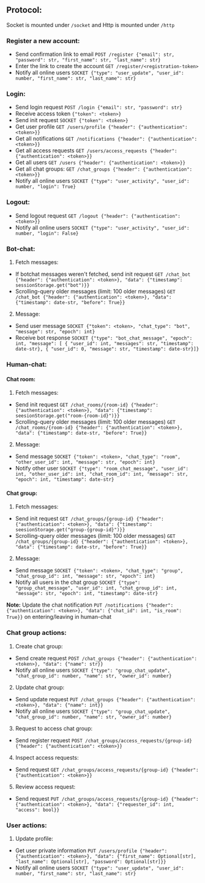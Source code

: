 ## Protocol:

Socket is mounted under `/socket` and Http is mounted under `/http`

### Register a new account:

- Send confirmation link to email `POST /register {"email": str, "password": str, "first_name": str, "last_name": str}`
- Enter the link to create the account `GET /register/<registration-token>`
- Notify all online users `SOCKET {"type": "user_update", "user_id": number, "first_name": str, "last_name": str}`

### Login:

- Send login request `POST /login {"email": str, "password": str}`
- Receive access token `{"token": <token>}`
- Send init request `SOCKET {"token": <token>}`
- Get user profile `GET /users/profile {"header": {"authentication": <token>}}`
- Get all notifications `GET /notifications {"header": {"authentication": <token>}}`
- Get all access requests `GET /users/access_requests {"header": {"authentication": <token>}}`
- Get all users `GET /users {"header": {"authentication": <token>}}`
- Get all chat groups: `GET /chat_groups {"header": {"authentication": <token>}}`
- Notify all online users `SOCKET {"type": "user_activity", "user_id": number, "login": True}`

### Logout:

- Send logout request `GET /logout {"header": {"authentication": <token>}}`
- Notify all online users `SOCKET {"type": "user_activity", "user_id": number, "login": False}`

### Bot-chat:

1. Fetch messages:

- If botchat messages weren't fetched, send init request `GET /chat_bot {"header": {"authentication": <token>}, "data": {"timestamp": sessionStorage.get("bot")}}`
- Scrolling-query older messages (limit: 100 older messages) `GET /chat_bot {"header": {"authentication": <token>}, "data": {"timestamp": date-str, "before": True}}`

2. Message:

- Send user message `SOCKET {"token": <token>, "chat_type": "bot", "message": str, "epoch": int}`
- Receive bot response `SOCKET {"type": "bot_chat_message", "epoch": int, "message": [ { "user_id": int, "messages": str, "timestamp": date-str}, { "user_id": 0, "message": str, "timestamp": date-str}]}`

### Human-chat:

#### Chat room:

1. Fetch messages:

- Send init request `GET /chat_rooms/{room-id} {"header": {"authentication": <token>}, "data": {"timestamp": seesionStorage.get("room-{room-id}")}}`
- Scrolling-query older messages (limit: 100 older messages) `GET /chat_rooms/{room-id} {"header": {"authentication": <token>}, "data": {"timestamp": date-str, "before": True}}`

2. Message:

- Send message `SOCKET {"token": <token>, "chat_type": "room", "other_user_id": int, "message": str, "epoch": int}`
- Notify other user `SOCKET {"type": "room_chat_message", "user_id": int, "other_user_id": int, "chat_room_id": int, "message": str, "epoch": int, "timestamp": date-str}`

#### Chat group:

1. Fetch messages:

- Send init request `GET /chat_groups/{group-id} {"header": {"authentication": <token>}, "data": {"timestamp": seesionStorage.get("group-{group-id}")}}`
- Scrolling-query older messages (limit: 100 older messages) `GET /chat_groups/{group-id} {"header": {"authentication": <token>}, "data": {"timestamp": date-str, "before": True}}`

2. Message:

- Send message `SOCKET {"token": <token>, "chat_type": "group", "chat_group_id": int, "message": str, "epoch": int}`
- Notify all users in the chat group `SOCKET {"type": "group_chat_message", "user_id": int, "chat_group_id": int, "message": str, "epoch": int, "timestamp": date-str}`

**Note:** Update the chat notification `PUT /notifications {"header": {"authentication": <token>}, "data": {"chat_id": int, "is_room": True}}` on entering/leaving in human-chat

### Chat group actions:

1. Create chat group:

- Send create request `POST /chat_groups {"header": {"authentication": <token>}, "data": {"name": str}}`
- Notify all online users `SOCKET {"type": "group_chat_update", "chat_group_id": number, "name": str, "owner_id": number}`

2. Update chat group:

- Send update request `PUT /chat_groups {"header": {"authentication": <token>}, "data": {"name": int}}`
- Notify all online users `SOCKET {"type": "group_chat_update", "chat_group_id": number, "name": str, "owner_id": number}`

3. Request to access chat group:

- Send register request `POST /chat_groups/access_requests/{group-id} {"header": {"authentication": <token>}}`

4. Inspect access requests:

- Send request `GET /chat_groups/access_requests/{group-id} {"header": {"authentication": <token>}}`

5. Review access request:

- Send request `PUT /chat_groups/access_requests/{group-id} {"header": {"authentication": <token>}, "data": {"requester_id": int, "access": bool}}`

### User actions:

1. Update profile:

- Get user private information `PUT /users/profile {"header": {"authentication": <token>}, "data": {"first_name": Optional[str], "last_name": Optional[str], "password": Optional[str]}}`
- Notify all online users `SOCKET {"type": "user_update", "user_id": number, "first_name": str, "last_name": str}`
